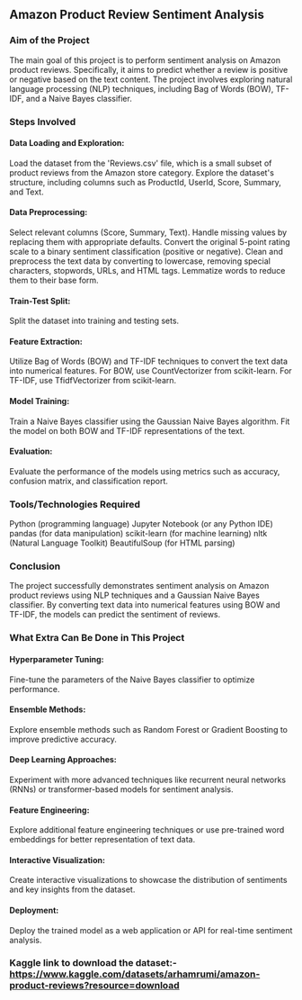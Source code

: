 ## Amazon Product Review Sentiment Analysis

### Aim of the Project
The main goal of this project is to perform sentiment analysis on Amazon product reviews. Specifically, it aims to predict whether a review is positive or negative based on the text content. The project involves exploring natural language processing (NLP) techniques, including Bag of Words (BOW), TF-IDF, and a Naive Bayes classifier.

### Steps Involved

#### Data Loading and Exploration:
Load the dataset from the 'Reviews.csv' file, which is a small subset of product reviews from the Amazon store category.
Explore the dataset's structure, including columns such as ProductId, UserId, Score, Summary, and Text.

#### Data Preprocessing:

Select relevant columns (Score, Summary, Text).
Handle missing values by replacing them with appropriate defaults.
Convert the original 5-point rating scale to a binary sentiment classification (positive or negative).
Clean and preprocess the text data by converting to lowercase, removing special characters, stopwords, URLs, and HTML tags.
Lemmatize words to reduce them to their base form.

#### Train-Test Split:

Split the dataset into training and testing sets.

#### Feature Extraction:

Utilize Bag of Words (BOW) and TF-IDF techniques to convert the text data into numerical features.
For BOW, use CountVectorizer from scikit-learn.
For TF-IDF, use TfidfVectorizer from scikit-learn.

#### Model Training:

Train a Naive Bayes classifier using the Gaussian Naive Bayes algorithm.
Fit the model on both BOW and TF-IDF representations of the text.

#### Evaluation:

Evaluate the performance of the models using metrics such as accuracy, confusion matrix, and classification report.

### Tools/Technologies Required
Python (programming language)
Jupyter Notebook (or any Python IDE)
pandas (for data manipulation)
scikit-learn (for machine learning)
nltk (Natural Language Toolkit)
BeautifulSoup (for HTML parsing)

### Conclusion
The project successfully demonstrates sentiment analysis on Amazon product reviews using NLP techniques and a Gaussian Naive Bayes classifier. By converting text data into numerical features using BOW and TF-IDF, the models can predict the sentiment of reviews.

### What Extra Can Be Done in This Project
#### Hyperparameter Tuning:
Fine-tune the parameters of the Naive Bayes classifier to optimize performance.

#### Ensemble Methods:
Explore ensemble methods such as Random Forest or Gradient Boosting to improve predictive accuracy.

#### Deep Learning Approaches:
Experiment with more advanced techniques like recurrent neural networks (RNNs) or transformer-based models for sentiment analysis.

#### Feature Engineering:
Explore additional feature engineering techniques or use pre-trained word embeddings for better representation of text data.

#### Interactive Visualization:
Create interactive visualizations to showcase the distribution of sentiments and key insights from the dataset.

#### Deployment:
Deploy the trained model as a web application or API for real-time sentiment analysis.



### Kaggle link to download the dataset:- https://www.kaggle.com/datasets/arhamrumi/amazon-product-reviews?resource=download
